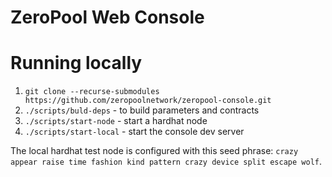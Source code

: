 # ZeroPool Web Console

# Running locally
1. `git clone --recurse-submodules https://github.com/zeropoolnetwork/zeropool-console.git`
2. `./scripts/buld-deps` - to build parameters and contracts
3. `./scripts/start-node` - start a hardhat node
4. `./scripts/start-local` - start the console dev server

The local hardhat test node is configured with this seed phrase: `crazy appear raise time fashion kind pattern crazy device split escape wolf`.
